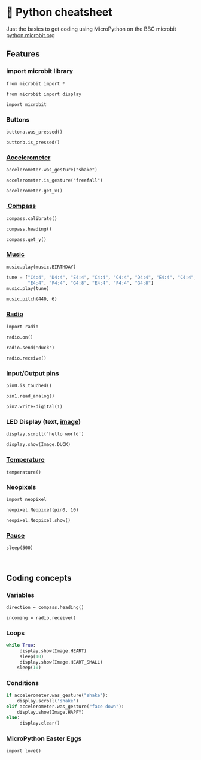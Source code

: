 # 🐍 Python cheatsheet

Just the basics to get coding using MicroPython on the BBC microbit [python.microbit.org](https://python.microbit.org)


## Features

### import microbit library

`from microbit import *`

`from microbit import display`

`import microbit`



### Buttons

`buttona.was_pressed()`

`buttonb.is_pressed()`



### [Accelerometer](https://microbit-micropython.readthedocs.io/en/latest/accelerometer.html)

`accelerometer.was_gesture("shake")`

`accelerometer.is_gesture("freefall")`

`accelerometer.get_x()`



### [ Compass](https://microbit-micropython.readthedocs.io/en/latest/compass.html)

`compass.calibrate()`

`compass.heading()`

`compass.get_y()`



### [Music](https://microbit-micropython.readthedocs.io/en/latest/music.html)

`music.play(music.BIRTHDAY)`

```python
tune = ["C4:4", "D4:4", "E4:4", "C4:4", "C4:4", "D4:4", "E4:4", "C4:4",
        "E4:4", "F4:4", "G4:8", "E4:4", "F4:4", "G4:8"]
music.play(tune)
```

`music.pitch(440, 6)`



### [Radio](https://microbit-micropython.readthedocs.io/en/latest/tutorials/radio.html)

`import radio`

`radio.on()`

`radio.send('duck')`

`radio.receive()`



### [Input/Output pins](https://microbit-micropython.readthedocs.io/en/latest/pin.html)

`pin0.is_touched()`

`pin1.read_analog()`

`pin2.write-digital(1)`



### LED Display (text, [image](https://microbit-micropython.readthedocs.io/en/latest/image.html))

`display.scroll('hello world')`

`display.show(Image.DUCK)`



### [Temperature](https://microbit-micropython.readthedocs.io/en/latest/microbit.html?highlight=temp#microbit.temperature)

`temperature()`



### [Neopixels](https://microbit-micropython.readthedocs.io/en/latest/pin.html)

`import neopixel`

`neopixel.Neopixel(pin0, 10)`

`neopixel.Neopixel.show()`



### [Pause](https://microbit-micropython.readthedocs.io/en/latest/microbit.html#microbit.sleep)

`sleep(500)`

 

## Coding concepts

### Variables

`direction = compass.heading()`

`incoming = radio.receive()`



### Loops

```python
while True:
     display.show(Image.HEART)
     sleep(10)
     display.show(Image.HEART_SMALL)
    sleep(10)
```



### Conditions

```python
if accelerometer.was_gesture("shake"):
    display.scroll('shake')
elif accelerometer.was_gesture("face down"):
    display.show(Image.HAPPY)
else:
     display.clear()
```

### MicroPython Easter Eggs

`import love()`


